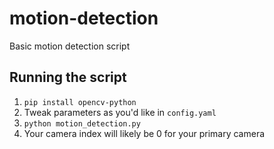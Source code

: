 # motion-detection

Basic motion detection script

## Running the script
1. `pip install opencv-python`
2. Tweak parameters as you'd like in `config.yaml`
3. `python motion_detection.py`
4. Your camera index will likely be 0 for your primary camera